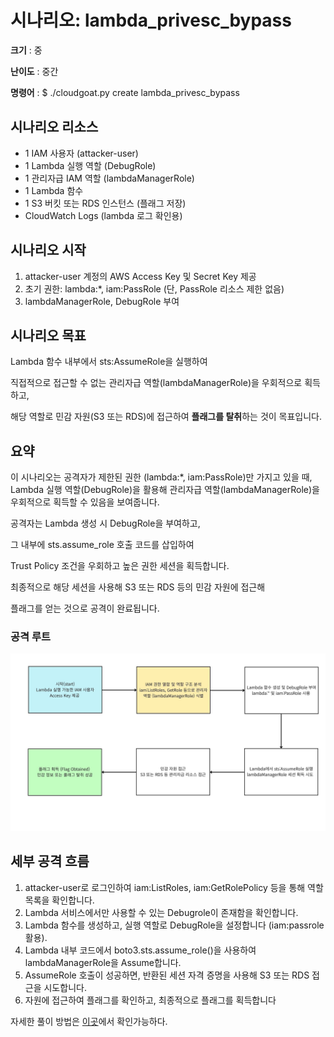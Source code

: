 # **시나리오: lambda_privesc_bypass**

**크기** : 중

**난이도** : 중간

**명령어** : $ ./cloudgoat.py create lambda_privesc_bypass 

## 시나리오 리소스

- 1 IAM 사용자 (attacker-user)
- 1 Lambda 실행 역할 (DebugRole)
- 1 관리자급 IAM 역할 (lambdaManagerRole)
- 1 Lambda 함수
- 1 S3 버킷 또는 RDS 인스턴스 (플래그 저장)
- CloudWatch Logs (lambda 로그 확인용)

## 시나리오 시작

1. attacker-user 계정의 AWS Access Key 및 Secret Key 제공
2. 초기 권한: lambda:*, iam:PassRole (단, PassRole 리소스 제한 없음)
3. lambdaManagerRole, DebugRole 부여

## 시나리오 목표

Lambda 함수 내부에서 sts:AssumeRole을 실행하여

직접적으로 접근할 수 없는 관리자급 역할(lambdaManagerRole)을 우회적으로 획득하고,

해당 역할로 민감 자원(S3 또는 RDS)에 접근하여 **플래그를 탈취**하는 것이 목표입니다.

## 요약

이 시나리오는 공격자가 제한된 권한 (lambda:*, iam:PassRole)만 가지고 있을 때, Lambda 실행 역할(DebugRole)을 활용해 관리자급 역할(lambdaManagerRole)을 우회적으로 획득할 수 있음을 보여줍니다.

공격자는 Lambda 생성 시 DebugRole을 부여하고,

그 내부에 sts.assume_role 호출 코드를 삽입하여

Trust Policy 조건을 우회하고 높은 권한 세션을 획득합니다.

최종적으로 해당 세션을 사용해 S3 또는 RDS 등의 민감 자원에 접근해

플래그를 얻는 것으로 공격이 완료됩니다.

### 공격 루트
![공격 루트 예시](./lambda.jpg)

## 세부 공격 흐름

1. attacker-user로 로그인하여 iam:ListRoles, iam:GetRolePolicy 등을 통해 역할 목록을 확인합니다.
2. Lambda 서비스에서만 사용할 수 있는 Debugrole이 존재함을 확인합니다.
3. Lambda 함수를 생성하고, 실행 역할로 DebugRole을 설정합니다 (iam:passrole 활용).
4. Lambda 내부 코드에서 boto3.sts.assume_role()을 사용하여 lambdaManagerRole을 Assume합니다.
5. AssumeRole 호출이 성공하면, 반환된 세션 자격 증명을 사용해 S3 또는 RDS 접근을 시도합니다.
6. 자원에 접근하여 플래그를 확인하고, 최종적으로 플래그를 획득합니다

자세한 풀이 방법은 [이곳](./cheat_sheet.md)에서 확인가능하다.  
